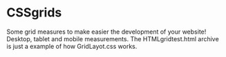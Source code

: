 # CSSgrids
Some grid measures to make easier the development of your website!
Desktop, tablet and mobile measurements.
The HTMLgridtest.html archive is just a example of how GridLayot.css works.

